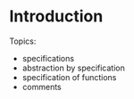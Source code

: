 # Introduction

Topics:

* specifications
* abstraction by specification
* specification of functions
* comments